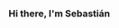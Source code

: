 ### Hi there, I'm Sebastián

[twitter]: https://twitter.com/archbold_julian
[instagram]: https://instagram.com/julian0510
[linkedin]: https://www.linkedin.com/in/julian-archbold-52a6718a/
